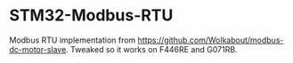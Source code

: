 # STM32-Modbus-RTU
Modbus RTU implementation from https://github.com/Wolkabout/modbus-dc-motor-slave. Tweaked so it works on F446RE and G071RB.
